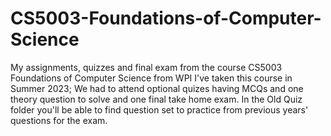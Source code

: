 # CS5003-Foundations-of-Computer-Science
My assignments, quizzes and final exam from the course CS5003 Foundations of Computer Science from WPI
I've taken this course in Summer 2023; We had to attend optional quizes having MCQs and one theory question to solve and one final take home exam.
In the Old Quiz folder you'll be able to find question set to practice from previous years' questions for the exam.
